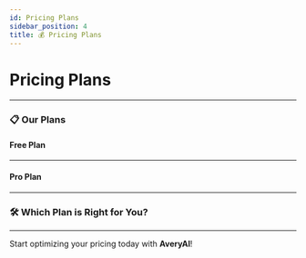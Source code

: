 ```yaml
---
id: Pricing Plans
sidebar_position: 4
title: 💰 Pricing Plans
---
```


# Pricing Plans

---

### 📋 Our Plans

#### **Free Plan**

---

#### **Pro Plan**

---

### 🛠️ Which Plan is Right for You?

---

Start optimizing your pricing today with **AveryAI**!
